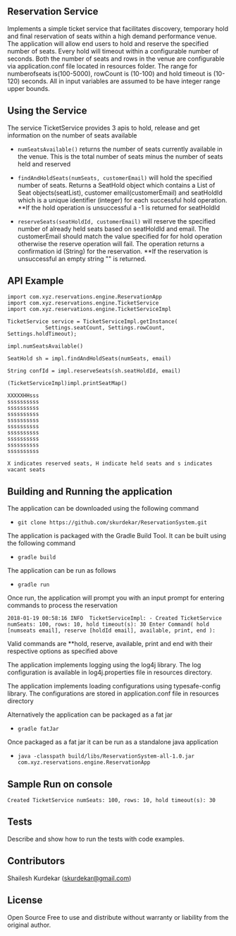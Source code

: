 ## Reservation Service
Implements a simple ticket service that facilitates discovery, temporary hold and final reservation of seats within a high 
demand performance venue. The application will allow end users to hold and reserve the specified number of seats. Every hold will
timeout within a configurable number of seconds. Both the number of seats and rows in the venue are configurable via 
application.conf file located in resources folder. The range for numberofseats is(100-5000), rowCount is (10-100) and
hold timeout is (10-120) seconds. All in input variables are assumed to be have integer range upper bounds.


## Using the Service
The service TicketService provides 3 apis to hold, release and get information on the number of seats available
 - `numSeatsAvailable()` returns the number of seats currently available in the venue. This is the total number of seats
 minus the number of seats held and reserved
 
 - `findAndHoldSeats(numSeats, customerEmail)` will hold the specified number of seats. Returns a SeatHold object which contains a List of Seat objects(seatList), customer email(customerEmail) and seatHoldId which is a unique identifier (integer) for each successful hold operation. **If the hold operation is unsuccessful a -1 is returned for seatHoldId
 
 - `reserveSeats(seatHoldId, customerEmail)` will reserve the specified number of already held seats based on seatHoldId and email. The customerEmail should match the value specified for for hold operation otherwise the reserve operation will fail. The operation returns a confirmation id (String) for the reservation. **If the reservation is unsuccessful an empty string "" is returned.


## API Example
    import com.xyz.reservations.engine.ReservationApp
    import com.xyz.reservations.engine.TicketService
    import com.xyz.reservations.engine.TicketServiceImpl

    TicketService service = TicketServiceImpl.getInstance(
                Settings.seatCount, Settings.rowCount, Settings.holdTimeout);
                
    impl.numSeatsAvailable()
    
    SeatHold sh = impl.findAndHoldSeats(numSeats, email)
    
    String confId = impl.reserveSeats(sh.seatHoldId, email)
    
    (TicketServiceImpl)impl.printSeatMap()
    
    XXXXXHHsss
    ssssssssss
    ssssssssss
    ssssssssss
    ssssssssss
    ssssssssss
    ssssssssss
    ssssssssss
    ssssssssss
    ssssssssss
    
    X indicates reserved seats, H indicate held seats and s indicates vacant seats
    
## Building and Running the application
The application can be downloaded using the following command
 - `git clone https://github.com/skurdekar/ReservationSystem.git`
 
The application is packaged with the Gradle Build Tool. It can be built using the following command
 - `gradle build`
     
The application can be run as follows
 - `gradle run`
 
Once run, the application will prompt you with an input prompt for entering commands to process the reservation
 
`2018-01-19 00:58:16 INFO  TicketServiceImpl: - Created TicketService numSeats: 100, rows: 10, hold timeout(s): 30
Enter Command( hold [numseats email], reserve [holdId email], available, print, end ): `

Valid commands are **hold, reserve, available, print and end with their respective options as specified above

The application implements logging using the log4j library. The log configuration is available in log4j.properties
file in resources directory.
   
The application implements loading configurations using typesafe-config library. The configurations are stored in
application.conf file in resources directory

Alternatively the application can be packaged as a fat jar
 - `gradle fatJar`
     
Once packaged as a fat jar it can be run as a standalone java application
 - `java -classpath build/libs/ReservationSystem-all-1.0.jar com.xyz.reservations.engine.ReservationApp`

## Sample Run on console
`Created TicketService numSeats: 100, rows: 10, hold timeout(s): 30`

## Tests
Describe and show how to run the tests with code examples.


## Contributors
Shailesh Kurdekar (skurdekar@gmail.com)


## License
Open Source Free to use and distribute without warranty or liability from the original author.
